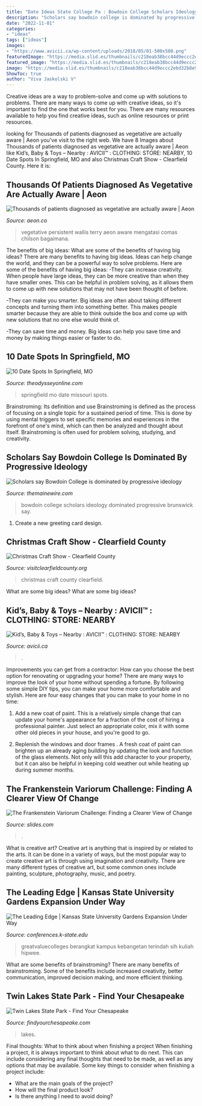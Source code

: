 ```yaml
---
title: "Date Ideas State College Pa : Bowdoin College Scholars Ideology Dominated Progressive Brunswick Say"
description: "Scholars say bowdoin college is dominated by progressive ideology"
date: "2022-11-01"
categories:
- "ideas"
tags: ["ideas"]
images:
- "https://www.avicii.ca/wp-content/uploads/2018/05/01-500x500.png"
featuredImage: "https://media.slid.es/thumbnails/c218eab38bcc44d9eccc2ebd32b8e940/thumb.jpg?1562888224"
featured_image: "https://media.slid.es/thumbnails/c218eab38bcc44d9eccc2ebd32b8e940/thumb.jpg?1562888224"
image: "https://media.slid.es/thumbnails/c218eab38bcc44d9eccc2ebd32b8e940/thumb.jpg?1562888224"
ShowToc: true
author: "Viva Jaskolski V"
---
```



Creative ideas are a way to problem-solve and come up with solutions to problems. There are many ways to come up with creative ideas, so it's important to find the one that works best for you. There are many resources available to help you find creative ideas, such as online resources or print resources.

	

		
looking for Thousands of patients diagnosed as vegetative are actually aware | Aeon you've visit to the right web. We have 8 Images about Thousands of patients diagnosed as vegetative are actually aware | Aeon like Kid’s, Baby &amp; Toys – Nearby : AVICII™ : CLOTHING: STORE: NEARBY, 10 Date Spots In Springfield, MO and also Christmas Craft Show - Clearfield County. Here it is:
		
    
## Thousands Of Patients Diagnosed As Vegetative Are Actually Aware | Aeon

<img loading=lazy src="https://epsilon.aeon.co/images/40acf16c-ed87-4cd6-a8bd-cbe8ce2c2bdd/header_ESSAY--wallis--3762927.jpg" onerror="this.onerror=null;this.src='https://tse1.mm.bing.net/th?id=OIP.L_0LxqLIaeN7GFMlCrMU5wHaEo&amp;pid=15.1';" alt="Thousands of patients diagnosed as vegetative are actually aware | Aeon">

_Source: aeon.co_

>vegetative persistent wallis terry aeon aware mengatasi comas chilson bagaimana. 

	

The benefits of big ideas: What are some of the benefits of having big ideas?
There are many benefits to having big ideas. Ideas can help change the world, and they can be a powerful way to solve problems. Here are some of the benefits of having big ideas: 
-They can increase creativity. When people have large ideas, they can be more creative than when they have smaller ones. This can be helpful in problem solving, as it allows them to come up with new solutions that may not have been thought of before. 

-They can make you smarter. Big ideas are often about taking different concepts and turning them into something better. This makes people smarter because they are able to think outside the box and come up with new solutions that no one else would think of. 

-They can save time and money. Big ideas can help you save time and money by making things easier or faster to do.

    
## 10 Date Spots In Springfield, MO

<img loading=lazy src="https://assets.rebelmouse.io/eyJhbGciOiJIUzI1NiIsInR5cCI6IkpXVCJ9.eyJpbWFnZSI6Imh0dHBzOi8vYXNzZXRzLnJibC5tcy8xMDgwNDI4NS9vcmlnaW4uanBnIiwiZXhwaXJlc19hdCI6MTY1NzIyNDczOX0.83IyGgjQgLF7iCvWMtQ5DazS_NaDvDH4ZnSHbJfRfZA/img.jpg?width=980" onerror="this.onerror=null;this.src='https://tse4.mm.bing.net/th?id=OIP.PK6hmUOEVBeo1zzAwBAasAHaCe&amp;pid=15.1';" alt="10 Date Spots In Springfield, MO">

_Source: theodysseyonline.com_

>springfield mo date missouri spots. 

	

Brainstroming: Its definition and use
Brainstroming is defined as the process of focusing on a single topic for a sustained period of time. This is done by using mental triggers to set specific memories and experiences in the forefront of one's mind, which can then be analyzed and thought about Itself. Brainstroming is often used for problem solving, studying, and creativity.

    
## Scholars Say Bowdoin College Is Dominated By Progressive Ideology

<img loading=lazy src="https://www.themainewire.com/wp-content/uploads/2013/04/Bowdoin.jpg" onerror="this.onerror=null;this.src='https://tse4.mm.bing.net/th?id=OIP.7N6MHrLXnvH15pii0B3v3wHaE8&amp;pid=15.1';" alt="Scholars say Bowdoin College is dominated by progressive ideology">

_Source: themainewire.com_

>bowdoin college scholars ideology dominated progressive brunswick say. 

	

1. Create a new greeting card design.

    
## Christmas Craft Show - Clearfield County

<img loading=lazy src="https://www.visitclearfieldcounty.org/uploads/events/image/.medium/christmas.jpg" onerror="this.onerror=null;this.src='https://tse1.mm.bing.net/th?id=OIP.B3x4VqE_mi2uSl_0lPCE4wAAAA&amp;pid=15.1';" alt="Christmas Craft Show - Clearfield County">

_Source: visitclearfieldcounty.org_

>christmas craft county clearfield. 

	

What are some big ideas?
What are some big ideas?

    
## Kid’s, Baby &amp; Toys – Nearby : AVICII™ : CLOTHING: STORE: NEARBY

<img loading=lazy src="https://www.avicii.ca/wp-content/uploads/2018/05/01-500x500.png" onerror="this.onerror=null;this.src='https://tse3.mm.bing.net/th?id=OIP.uQvWY9NayfgGY4F2oTF21QAAAA&amp;pid=15.1';" alt="Kid’s, Baby &amp; Toys – Nearby : AVICII™ : CLOTHING: STORE: NEARBY">

_Source: avicii.ca_

>. 

	

Improvements you can get from a contractor: How can you choose the best option for renovating or upgrading your home?
There are many ways to improve the look of your home without spending a fortune. By following some simple DIY tips, you can make your home more comfortable and stylish. Here are four easy changes that you can make to your home in no time:
1. Add a new coat of paint. This is a relatively simple change that can update your home's appearance for a fraction of the cost of hiring a professional painter. Just select an appropriate color, mix it with some other old pieces in your house, and you're good to go.

2. Replenish the windows and door frames . A fresh coat of paint can brighten up an already aging building by updating the look and function of the glass elements. Not only will this add character to your property, but it can also be helpful in keeping cold weather out while heating up during summer months.


    
## The Frankenstein Variorum Challenge: Finding A Clearer View Of Change

<img loading=lazy src="https://media.slid.es/thumbnails/c218eab38bcc44d9eccc2ebd32b8e940/thumb.jpg?1562888224" onerror="this.onerror=null;this.src='https://tse2.mm.bing.net/th?id=OIP.Ry2ZM-DD45nVCzIkV1k9ewHaHa&amp;pid=15.1';" alt="The Frankenstein Variorum Challenge: Finding a Clearer View of Change">

_Source: slides.com_

>. 

	

What is creative art?
Creative art is anything that is inspired by or related to the arts. It can be done in a variety of ways, but the most popular way to create creative art is through using imagination and creativity. There are many different types of creative art, but some common ones include painting, sculpture, photography, music, and poetry.

    
## The Leading Edge | Kansas State University Gardens Expansion Under Way

<img loading=lazy src="https://conferences.k-state.edu/leading-edge/files/KSU-Gardens-Photo2.jpg" onerror="this.onerror=null;this.src='https://tse4.mm.bing.net/th?id=OIP.vpi6Bwt7n-jczsR5ZI1bhQHaE7&amp;pid=15.1';" alt="The Leading Edge | Kansas State University Gardens Expansion Under Way">

_Source: conferences.k-state.edu_

>greatvaluecolleges berangkat kampus kebangetan terindah sih kuliah hipwee. 

	

What are some benefits of brainstroming?
There are many benefits of brainstroming. Some of the benefits include increased creativity, better communication, improved decision making, and more efficient thinking.

    
## Twin Lakes State Park - Find Your Chesapeake

<img loading=lazy src="https://www.findyourchesapeake.com/globalimages/place_maps/trail-guide-twinlakes_Page_2.jpg" onerror="this.onerror=null;this.src='https://tse3.mm.bing.net/th?id=OIP.jASRVsln6boXcAAPrS8Y_wHaEf&amp;pid=15.1';" alt="Twin Lakes State Park - Find Your Chesapeake">

_Source: findyourchesapeake.com_

>lakes. 

	

Final thoughts: What to think about when finishing a project
When finishing a project, it is always important to think about what to do next. This can include considering any final thoughts that need to be made, as well as any options that may be available. Some key things to consider when finishing a project include:
- What are the main goals of the project?
- How will the final product look?
- Is there anything I need to avoid doing?

